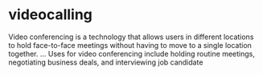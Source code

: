 # videocalling
Video conferencing is a technology that allows users in different locations to hold face-to-face meetings without having to move to a single location together. ... Uses for video conferencing include holding routine meetings, negotiating business deals, and interviewing job candidate
